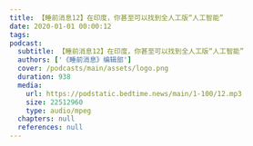 ```yaml
---
title: 【睡前消息12】在印度，你甚至可以找到全人工版“人工智能”
date: 2020-01-01 00:00:12
tags:
podcast:
  subtitle: 【睡前消息12】在印度，你甚至可以找到全人工版“人工智能”
  authors: ['《睡前消息》编辑部']
  cover: /podcasts/main/assets/logo.png
  duration: 938
  media:
    url: https://podstatic.bedtime.news/main/1-100/12.mp3
    size: 22512960
    type: audio/mpeg
  chapters: null
  references: null
---
```

